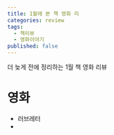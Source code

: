 ```yaml
---
title: 1월에 본 책 영화 리
categories: review
tags:
  - 책리뷰
  - 영화이야기
published: false
---
```

더 늦게 전에 정리하는 1월 책 영화 리뷰


# 영화
- 러브레터
- 